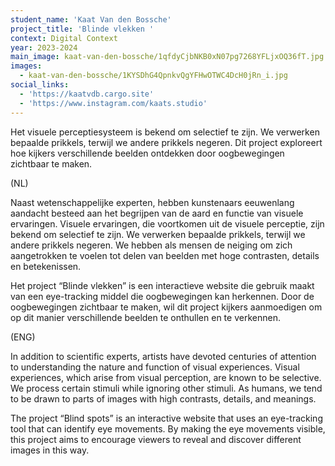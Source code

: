 ```yaml
---
student_name: 'Kaat Van den Bossche'
project_title: 'Blinde vlekken '
context: Digital Context
year: 2023-2024
main_image: kaat-van-den-bossche/1qfdyCjbNKB0xN07pg7268YFLjxOQ36fT.jpg
images:
  - kaat-van-den-bossche/1KYSDhG4QpnkvQgYFHwOTWC4DcH0jRn_i.jpg
social_links:
  - 'https://kaatvdb.cargo.site'
  - 'https://www.instagram.com/kaats.studio'
---
```


Het visuele perceptiesysteem is bekend om selectief te zijn. We verwerken bepaalde prikkels, terwijl we andere prikkels negeren. Dit project exploreert hoe kijkers verschillende beelden ontdekken door oogbewegingen zichtbaar te maken.

(NL)

Naast wetenschappelijke experten, hebben kunstenaars eeuwenlang aandacht besteed aan het begrijpen van de aard en functie van visuele ervaringen. Visuele ervaringen, die voortkomen uit de visuele perceptie, zijn bekend om selectief te zijn. We verwerken bepaalde prikkels, terwijl we andere prikkels negeren. We hebben als mensen de neiging om zich aangetrokken te voelen tot delen van beelden met hoge contrasten, details en betekenissen.

Het project “Blinde vlekken” is een interactieve website die gebruik maakt van een eye-tracking middel die oogbewegingen kan herkennen. Door de oogbewegingen zichtbaar te maken, wil dit project kijkers aanmoedigen om op dit manier verschillende beelden te onthullen en te verkennen.

(ENG)

In addition to scientific experts, artists have devoted centuries of attention to understanding the nature and function of visual experiences. Visual experiences, which arise from visual perception, are known to be selective. We process certain stimuli while ignoring other stimuli. As humans, we tend to be drawn to parts of images with high contrasts, details, and meanings.

The project “Blind spots” is an interactive website that uses an eye-tracking tool that can identify eye movements. By making the eye movements visible, this project aims to encourage viewers to reveal and discover different images in this way.
